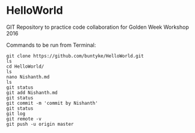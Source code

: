 # HelloWorld
GIT Repository to practice code collaboration for Golden Week Workshop 2016

Commands to be run from Terminal:

```
git clone https://github.com/buntyke/HelloWorld.git
ls
cd HelloWorld/
ls
nano Nishanth.md
ls
git status
git add Nishanth.md 
git status
git commit -m 'commit by Nishanth'
git status
git log
git remote -v
git push -u origin master
```
